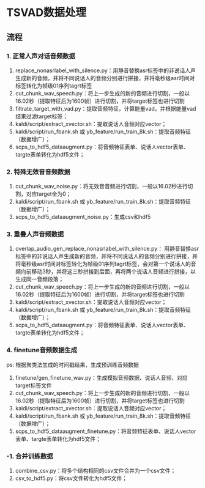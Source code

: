 # TSVAD数据处理

## 流程
### 1. 正常人声对话音频数据
1. replace_nonasrlabel_with_silence.py：用静音替换asr标签中的非说话人声生成新的音频，并将不同说话人的音频分别进行拼接，并将毫秒级asr时间对标签转化为帧级01序列tagrt标签
2. cut_chunk_wav_speech.py：将上一步生成的新的音频进行切割，一般以16.02秒（提取特征后为1600帧）进行切割，并将target标签也进行切割
3. filtrate_target_with_vad.py：提取音频特征，计算能量vad，并根据能量vad结果过滤target标签；
4. kaldi/script/extract_xvector.sh：提取说话人音频对应vector；
5. kaldi/script/run_fbank.sh 或 yb_feature/run_train_8k.sh：提取音频特征（数据增广）；
6. scps_to_hdf5_dataaugment.py：将音频特征表单、说话人vector表单、targte表单转化为hdf5文件；


### 2. 特殊无效音音频数据
1. cut_chunk_wav_noise.py：将无效音音频进行切割，一般以16.02秒进行切割，对应target全为0；
2. kaldi/script/run_fbank.sh 或 yb_feature/run_train_8k.sh：提取音频特征（数据增广）；
3. scps_to_hdf5_dataaugment_noise.py：生成csv和hdf5

### 3. 重叠人声音频数据
1. overlap_audio_gen_replace_nonasrlabel_with_silence.py： 用静音替换asr标签中的非说话人声生成新的音频，并将不同说话人的音频分别进行拼接，并将毫秒级asr时间对标签转化为帧级01序列tagrt标签，会对第一个说话人的音频向前移动3秒，并将这三秒拼接到后面，再将两个说话人音频进行拼接，以生成同一音频段落；
2. cut_chunk_wav_speech.py：将上一步生成的新的音频进行切割，一般以16.02秒（提取特征后为1600帧）进行切割，并将target标签也进行切割
3. kaldi/script/extract_xvector.sh：提取说话人音频对应vector；
4. kaldi/script/run_fbank.sh 或 yb_feature/run_train_8k.sh：提取音频特征（数据增广）；
5. scps_to_hdf5_dataaugment.py：将音频特征表单、说话人vector表单、targte表单转化为hdf5文件；


### 4. finetune音频数据生成
ps: 根据聚类法生成的时间戳结果，生成预训练音频数据
1. finetune/gen_finetune_wav.py：生成模拟音频数据、说话人音频、对应target标签文件
2. cut_chunk_wav_speech.py：将上一步生成的新的音频进行切割，一般以16.02秒（提取特征后为1600帧）进行切割，并将target标签也进行切割
3. kaldi/script/extract_xvector.sh：提取说话人音频对应vector；
4. kaldi/script/run_fbank.sh 或 yb_feature/run_train_8k.sh：提取音频特征（数据增广）；
5. scps_to_hdf5_dataaugment_finetune.py：将音频特征表单、说话人vector表单、targte表单转化为hdf5文件；

### -1. 合并训练数据
1. combine_csv.py：将多个结构相同的csv文件合并为一个csv文件；
2. csv_to_hdf5.py：将csv文件转化为hdf5文件；

## 